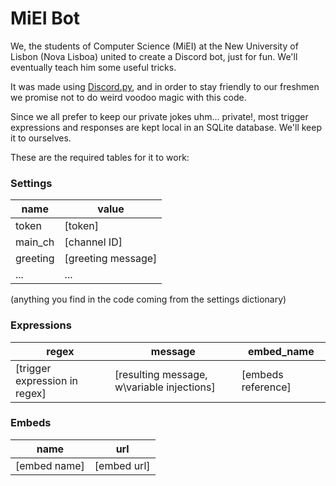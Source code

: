 # MiEI Bot
We, the students of Computer Science (MiEI) at the New University of Lisbon (Nova Lisboa) united to create a Discord bot, just for fun. We'll eventually teach him some useful tricks.

It was made using [Discord.py](https://github.com/Rapptz/discord.py), and in order to stay friendly to our freshmen we promise not to do weird voodoo magic with this code.

Since we all prefer to keep our private jokes uhm... private!, most trigger expressions and responses are kept local in an SQLite database. We'll keep it to ourselves.

These are the required tables for it to work:
### Settings
| name | value |
|--|--|
| token | [token] |
| main_ch | [channel ID] |
| greeting | [greeting message] |
| ... | ... |
(anything you find in the code coming from the settings dictionary)

### Expressions
| regex | message | embed_name
|--|--|--|
| [trigger expression in regex] | [resulting message, w\variable injections] | [embeds reference] |


### Embeds
| name | url |
|--|--|
| [embed name] | [embed url] |
